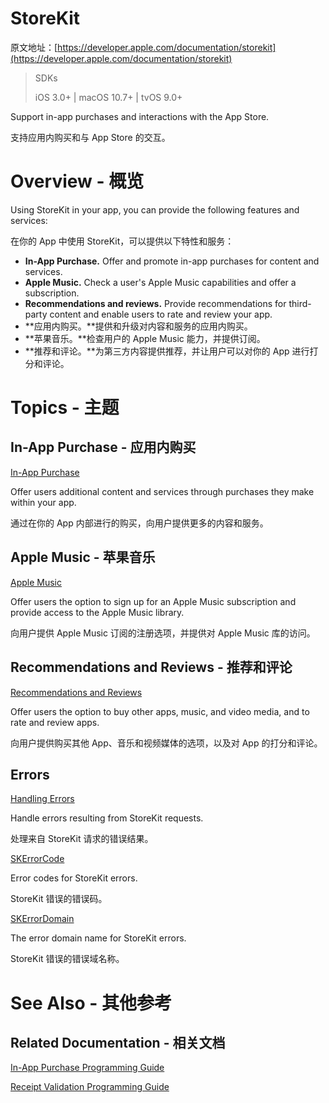# StoreKit 

原文地址：[https://developer.apple.com/documentation/storekit](https://developer.apple.com/documentation/storekit)

> SDKs
>
> iOS 3.0+ | macOS 10.7+ | tvOS 9.0+

Support in-app purchases and interactions with the App Store.

支持应用内购买和与 App Store 的交互。

# Overview - 概览

Using StoreKit in your app, you can provide the following features and services:

在你的 App 中使用 StoreKit，可以提供以下特性和服务：

- **In-App Purchase.** Offer and promote in-app purchases for content and services.
- **Apple Music.** Check a user's Apple Music capabilities and offer a subscription.
- **Recommendations and reviews.** Provide recommendations for third-party content and enable users to rate and review your app.
- **应用内购买。**提供和升级对内容和服务的应用内购买。
- **苹果音乐。**检查用户的 Apple Music 能力，并提供订阅。
- **推荐和评论。**为第三方内容提供推荐，并让用户可以对你的 App 进行打分和评论。

# Topics - 主题

## In-App Purchase - 应用内购买

[In-App Purchase](https://developer.apple.com/documentation/storekit/in_app_purchase)

Offer users additional content and services through purchases they make within your app.

通过在你的 App 内部进行的购买，向用户提供更多的内容和服务。

## Apple Music - 苹果音乐

[Apple Music](https://developer.apple.com/documentation/storekit/apple_music)

Offer users the option to sign up for an Apple Music subscription and provide access to the Apple Music library.

向用户提供 Apple Music 订阅的注册选项，并提供对 Apple Music 库的访问。

## Recommendations and Reviews - 推荐和评论

[Recommendations and Reviews](https://developer.apple.com/documentation/storekit/recommendations_and_reviews)

Offer users the option to buy other apps, music, and video media, and to rate and review apps.

向用户提供购买其他 App、音乐和视频媒体的选项，以及对 App 的打分和评论。

## Errors

[Handling Errors](https://developer.apple.com/documentation/storekit/handling_errors)

Handle errors resulting from StoreKit requests.

处理来自 StoreKit 请求的错误结果。

[SKErrorCode](https://developer.apple.com/documentation/storekit/skerrorcode?language=objc)

Error codes for StoreKit errors.

StoreKit 错误的错误码。

[SKErrorDomain](https://developer.apple.com/documentation/storekit/skerrordomain?language=objc)

The error domain name for StoreKit errors.

StoreKit 错误的错误域名称。

# See Also - 其他参考

## Related Documentation - 相关文档

[In-App Purchase Programming Guide](https://developer.apple.com/library/content/documentation/NetworkingInternet/Conceptual/StoreKitGuide/Introduction.html#//apple_ref/doc/uid/TP40008267?language=objc)

[Receipt Validation Programming Guide](https://developer.apple.com/library/content/releasenotes/General/ValidateAppStoreReceipt/Introduction.html#//apple_ref/doc/uid/TP40010573?language=objc)
